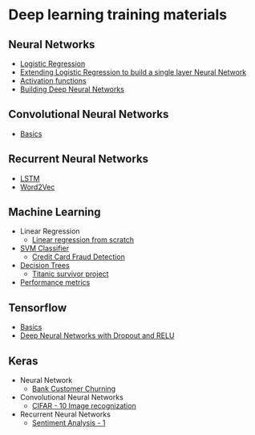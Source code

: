 # Deep learning training materials

## Neural Networks
- [Logistic Regression](https://github.com/Kredoai/Deep-Learning-Training/tree/master/Neural%20Networks/Logistic_Regression)
- [Extending Logistic Regression to build a single layer Neural Network](https://github.com/Kredoai/Deep-Learning-Training/tree/master/Neural%20Networks/Neural%20Net%20One%20Hidden%20Layer)
- [Activation functions](https://github.com/Kredoai/Deep-Learning-Training/tree/master/Neural%20Networks/Activation)
- [Building Deep Neural Networks](https://github.com/Kredoai/Deep-Learning-Training/tree/master/Neural%20Networks/Deep_Neural_Network)

## Convolutional Neural Networks
- [Basics](https://github.com/Kredoai/Deep-Learning-Training/tree/master/Convolutional_Neural_Networks/Basics)

## Recurrent Neural Networks
- [LSTM](https://github.com/Kredoai/Deep-Learning-Training/tree/master/Recurrent_Neural_Networks/LSTM)
- [Word2Vec](https://github.com/Kredoai/Deep-Learning-Training/tree/master/Recurrent_Neural_Networks/Word2Vec)

## Machine Learning
- Linear Regression
  - [Linear regression from scratch](https://github.com/Kredoai/Deep-Learning-Training/tree/master/Machine_Learning/Linear_Regression/build_from_scratch)
- [SVM Classifier](https://github.com/Kredoai/Deep-Learning-Training/tree/master/Machine_Learning/SVM)
  - [Credit Card Fraud Detection](https://github.com/Kredoai/Deep-Learning-Training/tree/master/Machine_Learning/SVM/Credit_Card_Fraud_Detection)
- [Decision Trees](https://github.com/Kredoai/Deep-Learning-Training/tree/master/Machine_Learning/Decision_Tree)
    - [Titanic survivor project](https://github.com/Kredoai/Deep-Learning-Training/tree/master/Machine_Learning/Decision_Tree/Titanic_Survivor)
- [Performance metrics](https://github.com/Kredoai/Deep-Learning-Training/tree/master/Machine_Learning/Performance)  

## Tensorflow
- [Basics](https://github.com/Kredoai/Deep-Learning-Training/tree/master/Tensorflow/Basics)
- [Deep Neural Networks with Dropout and RELU](https://github.com/Kredoai/Deep-Learning-Training/tree/master/Tensorflow/Deep_Neural_Nets_Dropout_RELU)


## Keras
- Neural Network
  - [Bank Customer Churning](https://github.com/Kredoai/Deep-Learning-Training/tree/master/Keras/Neural_Networks/bank_customer_churning)
- Convolutional Neural Networks
  - [CIFAR - 10 Image recognization](https://github.com/Kredoai/Deep-Learning-Training/tree/master/Keras/Convolutional_Neural_Networks/cifar-10)
- Recurrent Neural Networks
  - [Sentiment Analysis - 1](https://github.com/Kredoai/Deep-Learning-Training/tree/master/Keras/Recurrent_Neural_Networks/Sentiment_Analysis)
